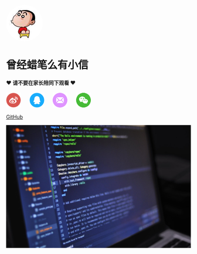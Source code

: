 <img src="_media/weixin.jpg" alt="曾经蜡笔么有小信" style="border-radius:100%;" />

# 曾经蜡笔么有小信

#### ♥ 请不要在家长陪同下观看 ♥


[![](_media/weibo.png)](https://weibo.com/Linuxzhixin)&nbsp;&nbsp;&nbsp;&nbsp;&nbsp;
[![](_media/qq.png)](http://wpa.qq.com/msgrd?v=3&uin=1648104226&site=qq&menu=yes)&nbsp;&nbsp;&nbsp;&nbsp;&nbsp;
[![](_media/gmail.png)](Mailto:linuxzhixin@gmail.com)&nbsp;&nbsp;&nbsp;&nbsp;&nbsp;
[![](_media/wx.png)](/?id=前言)


[GitHub](https://github.com/aweixin/aweixin.github.io)


![](_media/background.jpeg)


